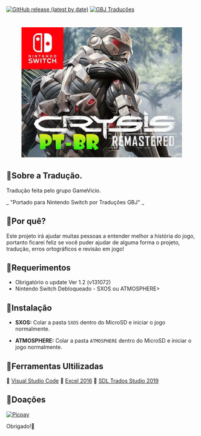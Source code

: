 [![GitHub release (latest by date)](https://img.shields.io/github/v/release/JUNIORGBJ/Crysis_Remastered_PT-BR)](https://github.com/JUNIORGBJ/Crysis_Remastered_PT-BR/releases/latest)
[![GBJ Traduções](https://img.shields.io/badge/‹%20Traduções%20GBJ›-c14438?style=flat&logo=Nintendo%20Switch&logoColor=white)](https://github.com/JUNIORGBJ)
<h1 align="center"><figure>
  <img src="Crysis.Remastered.png">
</figure></h1>


## :small_blue_diamond:Sobre a Tradução.

Tradução feita pelo grupo GameVicio.

_ "Portado para Nintendo Switch por Traduções GBJ" _

## :small_blue_diamond:Por quê?

Este projeto irá ajudar muitas pessoas a entender melhor a história do jogo, portanto ficarei feliz se você puder ajudar de alguma forma o projeto, tradução, erros ortográficos e revisão em jogo!

## :small_blue_diamond:Requerimentos

- Obrigatório o update Ver 1.2 (v131072)
- Nintendo Switch Debloqueado - SXOS ou ATMOSPHERE>

## :small_blue_diamond:Instalação

- **SXOS:** Colar a pasta ```SXOS``` dentro do MicroSD e iniciar o jogo normalmente.

- **ATMOSPHERE:** Colar a pasta ```ATMOSPHERE``` dentro do MicroSD e iniciar o jogo normalmente.

## :small_blue_diamond:Ferramentas Ultilizadas

:link: [Visual Studio Code](https://code.visualstudio.com)
:link: [Excel 2016](https://www.office.com/?omkt=pt-br)
:link: [SDL Trados Studio 2019](https://www.sdltrados.com)

## :small_blue_diamond:Doações

[![Picpay](https://i.ibb.co/cYcsCnZ/hhhh.png)](https://picpay.me/gilsongbj)

Obrigado!:wave:


